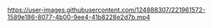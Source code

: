 

https://user-images.githubusercontent.com/124888307/221961572-1589e186-8077-4b00-9ee4-41b8228e2d7b.mp4

